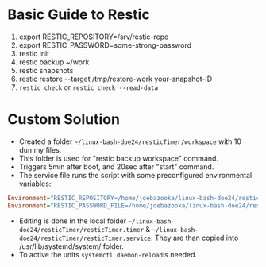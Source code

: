 # Basic Guide to Restic
1. export RESTIC_REPOSITORY=/srv/restic-repo
2. export RESTIC_PASSWORD=some-strong-password
3. restic init
4. restic backup ~/work
5. restic snapshots
6. restic restore --target /tmp/restore-work your-snapshot-ID
7. `restic check` or `restic check --read-data`


# Custom Solution
* Created a folder `~/linux-bash-doe24/resticTimer/workspace` with 10 dummy files.
* This folder is used for "restic backup workspace" command.
* Triggers 5min after boot, and 20sec after "start" command.
* The service file runs the script with some preconfigured environmental variables:
```ini
Environment="RESTIC_REPOSITORY=/home/joebazooka/linux-bash-doe24/resticTimer/restic-repo/"
Environment="RESTIC_PASSWORD_FILE=/home/joebazooka/linux-bash-doe24/resticTimer/resticPW"
```
* Editing is done in the local folder `~/linux-bash-doe24/resticTimer/resticTimer.timer` & `~/linux-bash-doe24/resticTimer/resticTimer.service`. They are than copied into /usr/lib/systemd/system/ folder.
* To active the units `systemctl daemon-reload`is needed. 